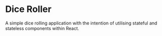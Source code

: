 # Dice Roller

A simple dice rolling application with the intention of utilising stateful and stateless components within React. 
